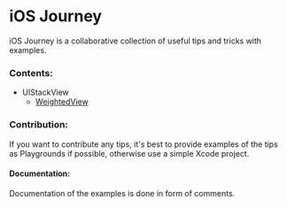 # iOS Journey
iOS Journey is a collaborative collection of useful tips and tricks with examples.

### Contents:
 - UIStackView
	 - [WeightedView](https://github.com/NSErfan/iOS-Journey/tree/master/WeightedView-example)

### Contribution:
If you want to contribute any tips, it's best to provide examples of the tips as Playgrounds if possible, otherwise use a simple Xcode project.

#### Documentation:
Documentation of the examples is done in form of comments.
